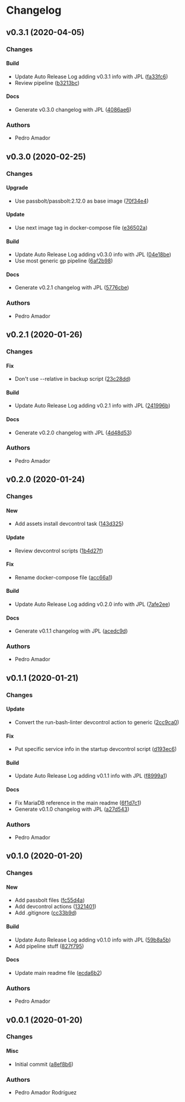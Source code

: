 # Changelog

## v0.3.1 (2020-04-05)

### Changes

#### Build

* Update Auto Release Log adding v0.3.1 info with JPL ([fa33fc6](https://github.com/teecke/gp-passbolt/commit/fa33fc6))
* Review pipeline ([b3213bc](https://github.com/teecke/gp-passbolt/commit/b3213bc))

#### Docs

* Generate v0.3.0 changelog with JPL ([4086ae6](https://github.com/teecke/gp-passbolt/commit/4086ae6))

### Authors

* Pedro Amador

## v0.3.0 (2020-02-25)

### Changes

#### Upgrade

* Use passbolt/passbolt:2.12.0 as base image ([70f34e4](https://github.com/teecke/gp-passbolt/commit/70f34e4))

#### Update

* Use next image tag in docker-compose file ([e36502a](https://github.com/teecke/gp-passbolt/commit/e36502a))

#### Build

* Update Auto Release Log adding v0.3.0 info with JPL ([04e18be](https://github.com/teecke/gp-passbolt/commit/04e18be))
* Use most generic gp pipeline ([6af2b98](https://github.com/teecke/gp-passbolt/commit/6af2b98))

#### Docs

* Generate v0.2.1 changelog with JPL ([5776cbe](https://github.com/teecke/gp-passbolt/commit/5776cbe))

### Authors

* Pedro Amador

## v0.2.1 (2020-01-26)

### Changes

#### Fix

* Don't use --relative in backup script ([23c28dd](https://github.com/teecke/gp-passbolt/commit/23c28dd))

#### Build

* Update Auto Release Log adding v0.2.1 info with JPL ([241996b](https://github.com/teecke/gp-passbolt/commit/241996b))

#### Docs

* Generate v0.2.0 changelog with JPL ([4d48d53](https://github.com/teecke/gp-passbolt/commit/4d48d53))

### Authors

* Pedro Amador

## v0.2.0 (2020-01-24)

### Changes

#### New

* Add assets install devcontrol task ([143d325](https://github.com/teecke/gp-passbolt/commit/143d325))

#### Update

* Review devcontrol scripts ([1b4d27f](https://github.com/teecke/gp-passbolt/commit/1b4d27f))

#### Fix

* Rename docker-compose file ([acc66a1](https://github.com/teecke/gp-passbolt/commit/acc66a1))

#### Build

* Update Auto Release Log adding v0.2.0 info with JPL ([7afe2ee](https://github.com/teecke/gp-passbolt/commit/7afe2ee))

#### Docs

* Generate v0.1.1 changelog with JPL ([acedc9d](https://github.com/teecke/gp-passbolt/commit/acedc9d))

### Authors

* Pedro Amador

## v0.1.1 (2020-01-21)

### Changes

#### Update

* Convert the run-bash-linter devcontrol action to generic ([2cc9ca0](https://github.com/teecke/gp-passbolt/commit/2cc9ca0))

#### Fix

* Put specific service info in the startup devcontrol script ([d193ec6](https://github.com/teecke/gp-passbolt/commit/d193ec6))

#### Build

* Update Auto Release Log adding v0.1.1 info with JPL ([f8999a1](https://github.com/teecke/gp-passbolt/commit/f8999a1))

#### Docs

* Fix MariaDB reference in the main readme ([6f1d7c1](https://github.com/teecke/gp-passbolt/commit/6f1d7c1))
* Generate v0.1.0 changelog with JPL ([a27d543](https://github.com/teecke/gp-passbolt/commit/a27d543))

### Authors

* Pedro Amador

## v0.1.0 (2020-01-20)

### Changes

#### New

* Add passbolt files ([fc55d4a](https://github.com/teecke/gp-passbolt/commit/fc55d4a))
* Add devcontrol actions ([1321401](https://github.com/teecke/gp-passbolt/commit/1321401))
* Add .gitignore ([cc33b9d](https://github.com/teecke/gp-passbolt/commit/cc33b9d))

#### Build

* Update Auto Release Log adding v0.1.0 info with JPL ([59b8a5b](https://github.com/teecke/gp-passbolt/commit/59b8a5b))
* Add pipeline stuff ([827f795](https://github.com/teecke/gp-passbolt/commit/827f795))

#### Docs

* Update main readme file ([ecda6b2](https://github.com/teecke/gp-passbolt/commit/ecda6b2))

### Authors

* Pedro Amador

## v0.0.1 (2020-01-20)

### Changes

#### Misc

* Initial commit ([a8ef8b6](https://github.com/teecke/gp-passbolt/commit/a8ef8b6))

### Authors

* Pedro Amador Rodríguez


